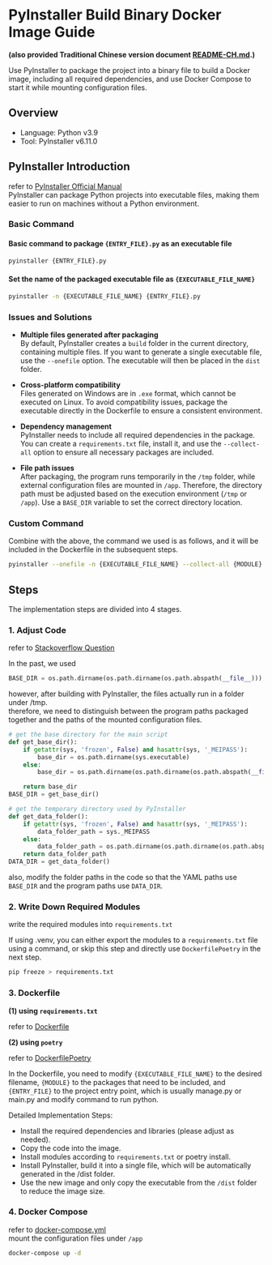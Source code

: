 # PyInstaller Build Binary Docker Image Guide

**(also provided Traditional Chinese version document [README-CH.md](README-CH.md).)**

Use PyInstaller to package the project into a binary file to build a Docker image, including all required dependencies, and use Docker Compose to start it while mounting configuration files.  


## Overview

- Language: Python v3.9
- Tool: PyInstaller v6.11.0

## PyInstaller Introduction

refer to [PyInstaller Official Manual](https://pyinstaller.org/en/stable/)  
PyInstaller can package Python projects into executable files, making them easier to run on machines without a Python environment.


### Basic Command

#### Basic command to package `{ENTRY_FILE}.py` as an executable file
```sh
pyinstaller {ENTRY_FILE}.py
```

#### Set the name of the packaged executable file as `{EXECUTABLE_FILE_NAME}`
```sh
pyinstaller -n {EXECUTABLE_FILE_NAME} {ENTRY_FILE}.py
```

### Issues and Solutions

- **Multiple files generated after packaging**  
   By default, PyInstaller creates a `build` folder in the current directory, containing multiple files. If you want to generate a single executable file, use the `--onefile` option. The executable will then be placed in the `dist` folder.

- **Cross-platform compatibility**  
   Files generated on Windows are in `.exe` format, which cannot be executed on Linux. To avoid compatibility issues, package the executable directly in the Dockerfile to ensure a consistent environment.

- **Dependency management**  
   PyInstaller needs to include all required dependencies in the package. You can create a `requirements.txt` file, install it, and use the `--collect-all` option to ensure all necessary packages are included.

- **File path issues**  
   After packaging, the program runs temporarily in the `/tmp` folder, while external configuration files are mounted in `/app`. Therefore, the directory path must be adjusted based on the execution environment (`/tmp` or `/app`). Use a `BASE_DIR` variable to set the correct directory location.

### Custom Command

Combine with the above, the command we used is as follows, and it will be included in the Dockerfile in the subsequent steps.  

```bash
pyinstaller --onefile -n {EXECUTABLE_FILE_NAME} --collect-all {MODULE} {ENTRY_FILE}.py
```


## Steps

The implementation steps are divided into 4 stages.  

### 1. Adjust Code

refer to [Stackoverflow Question](https://stackoverflow.com/questions/70405069/pyinstaller-executable-saves-files-to-temp-folder)  

In the past, we used

```py
BASE_DIR = os.path.dirname(os.path.dirname(os.path.abspath(__file__)))
```

however, after building with PyInstaller, the files actually run in a folder under /tmp.  
therefore, we need to distinguish between the program paths packaged together and the paths of the mounted configuration files.

```py
# get the base directory for the main script
def get_base_dir():
    if getattr(sys, 'frozen', False) and hasattr(sys, '_MEIPASS'):
        base_dir = os.path.dirname(sys.executable)
    else:
        base_dir = os.path.dirname(os.path.dirname(os.path.abspath(__file__)))

    return base_dir
BASE_DIR = get_base_dir()

# get the temporary directory used by PyInstaller
def get_data_folder():
    if getattr(sys, 'frozen', False) and hasattr(sys, '_MEIPASS'):
        data_folder_path = sys._MEIPASS
    else:
        data_folder_path = os.path.dirname(os.path.dirname(os.path.abspath(__file__)))
    return data_folder_path
DATA_DIR = get_data_folder()
```

also, modify the folder paths in the code so that the YAML paths use `BASE_DIR` and the program paths use `DATA_DIR`.


### 2. Write Down Required Modules

write the required modules into `requirements.txt`  

If using .venv, you can either export the modules to a `requirements.txt` file using a command, or skip this step and directly use `DockerfilePoetry` in the next step.  
```bash
pip freeze > requirements.txt
```

### 3. Dockerfile

**(1) using `requirements.txt`**  

refer to [Dockerfile](Dockerfile)  

**(2) using `poetry`**  

refer to [DockerfilePoetry](DockerfilePoetry)  

In the Dockerfile, you need to modify `{EXECUTABLE_FILE_NAME}` to the desired filename, `{MODULE}` to the packages that need to be included, and `{ENTRY_FILE}` to the project entry point, which is usually manage.py or main.py and modify command to run python.  

Detailed Implementation Steps:  
- Install the required dependencies and libraries (please adjust as needed).
- Copy the code into the image.
- Install modules according to `requirements.txt` or poetry install.  
- Install PyInstaller, build it into a single file, which will be automatically generated in the /dist folder.
- Use the new image and only copy the executable from the `/dist` folder to reduce the image size.

### 4. Docker Compose

refer to [docker-compose.yml](docker-compose.yml)  
mount the configuration files under `/app`  

```bash
docker-compose up -d
```
